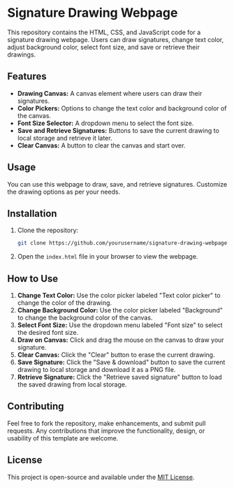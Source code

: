 # Signature Drawing Webpage

This repository contains the HTML, CSS, and JavaScript code for a signature drawing webpage. Users can draw signatures, change text color, adjust background color, select font size, and save or retrieve their drawings.

## Features

- **Drawing Canvas:** A canvas element where users can draw their signatures.
- **Color Pickers:** Options to change the text color and background color of the canvas.
- **Font Size Selector:** A dropdown menu to select the font size.
- **Save and Retrieve Signatures:** Buttons to save the current drawing to local storage and retrieve it later.
- **Clear Canvas:** A button to clear the canvas and start over.

## Usage

You can use this webpage to draw, save, and retrieve signatures. Customize the drawing options as per your needs.

## Installation

1. Clone the repository:
    ```sh
    git clone https://github.com/yourusername/signature-drawing-webpage.git
    ```
2. Open the `index.html` file in your browser to view the webpage.

## How to Use

1. **Change Text Color:** Use the color picker labeled "Text color picker" to change the color of the drawing.
2. **Change Background Color:** Use the color picker labeled "Background" to change the background color of the canvas.
3. **Select Font Size:** Use the dropdown menu labeled "Font size" to select the desired font size.
4. **Draw on Canvas:** Click and drag the mouse on the canvas to draw your signature.
5. **Clear Canvas:** Click the "Clear" button to erase the current drawing.
6. **Save Signature:** Click the "Save & download" button to save the current drawing to local storage and download it as a PNG file.
7. **Retrieve Signature:** Click the "Retrieve saved signature" button to load the saved drawing from local storage.

## Contributing

Feel free to fork the repository, make enhancements, and submit pull requests. Any contributions that improve the functionality, design, or usability of this template are welcome.

## License

This project is open-source and available under the [MIT License](LICENSE).
